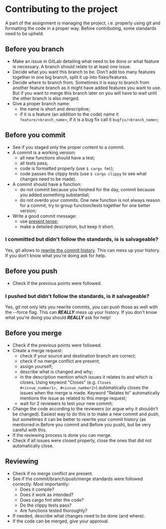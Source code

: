 # Contributing to the project

A part of the assignment is managing the project, i.e. properly using git and formatting the code in a proper way. Before contributing, some standards need to be upheld.

## Before you branch
* Make an issue in GitLab detailing what need to be done or what feature is necessary. A branch should relate to at least one issue.
* Decide what you want this branch to be. Don't add too many features together in one big branch, split it up into fixes/features.
* Decide where to branch from. Sometimes it is easy to branch from another feature branch as it might have added features you want to use. But if you want to merge this branch later on you will have to wait until the other branch is also merged.
* Give a proper branch name:
	* the name is short and descriptive;
	* if it is a feature (an addition to the code) name it <code>feature/<branch_name></code>, if it is a bug fix call it <code>bugfix/<branch_name></code>;

## Before you commit
* See if you staged only the proper content to a commit.
* A commit is a working version:
	* all new functions should have a test;
	* all tests pass;
	* code is formatted properly (use <code>$ cargo fmt</code>);
	* code passes the clippy tests (use <code>$ cargo clippy</code> to see what changes need to be made).
* A commit should have a function:
	* do not commit because you finished for the day, commit because you added something substantial;
	* do not overdo your commits. One new function is not always reason for a commit, try to group function/tests together for one better version;
* Write a good commit message:
	* use [present tense](https://stackoverflow.com/questions/13861318/why-is-it-considered-good-practice-to-describe-git-commits-in-the-present-tense);
	* make a detailed description, but keep it short.

### I committed but didn't follow the standards, is is salvageable? 

Yes, git allows to [rewrite the commit history](https://stackoverflow.com/questions/1884474/change-old-commit-message-using-git-rebase). This can mess up your history. If you don't know what you're doing ask for help.
	

## Before you push
* Check if the previous points were followed.

### I pushed but didn't follow the standards, is it salvageable?

Yes, git not only lets you rewrite commits, you can push those as well with the --force flag. This can ***REALLY*** mess up your history. If you don't know what you're doing you should ***REALLY*** ask for help! 

## Before you merge
* Check if the previous points were followed.
* Create a merge request:
	* check if your source and destination branch are correct;
	* check if no merge conflict are present;
	* assign yourself;
	* describe what is changed and why;
	* in the description mention which issues it relates to and which is closes. Using keyword "Closes" (e.g. <code>Closes #<issue_number1>, #<issue_number2></code>) automatically closes the issues when the merge is made. Keyword "Relates to" automatically mentions the issue as related to this merge request;  
	* wait for 2 reviewers to test your new commit;
* Change the code according to the reviewers (or argue why it shouldn't be changed). Easiest way to do this is to make a new commit and push, but sometimes it can be better to rewrite your commit history (as mentioned in Before you commit and Before you push), but be very careful with this. 
* If the reviewing process is done you can merge. 
* Check if all issues were closed properly, close the ones that did not automatically close.

## Reviewing
* Check if no merge conflict are present.
* See if the commit/branch/push/merge standards were followed correctly. Most importantly:
	* Does it compile?
	* Does it work as intended?
	* Does cargo fmt alter the code?
	* Do the clippy tests pass?
	* Are functions tested thoroughly?
* If needed, describe what changes need to be done (and where).
* If the code can be merged, give your approval.
